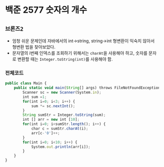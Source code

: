 # 백준 2577 숫자의 개수
`브론즈2`
---
- 엄청 쉬운 문제인데 자바에서의 int->string, string->int 형변환이 익숙치 않아서 형변환 법을 찾아보았다.
- 문자열의 i번째 인덱스를 조회하기 위해서는 `charAt`을 사용해야 하고, 숫자를 문자로 변환할 때는 `Integer.toString(int)`를 사용해야 함.

### 전체코드
```jsx
public class Main {
	public static void main(String[] args) throws FileNotFoundException {
		Scanner sc = new Scanner(System.in);
		int sum =1;
		for(int i=0; i<3; i++) {
			sum *= sc.nextInt();
		}
		String sumStr = Integer.toString(sum);
		int [] arr = new int [10];
		for(int i=0; i<sumStr.length(); i++) {
			char c = sumStr.charAt(i);
			arr[c-'0']++;
		}
		for(int i=0; i<10; i++) {
			System.out.println(arr[i]);
		}
	}
}
```
